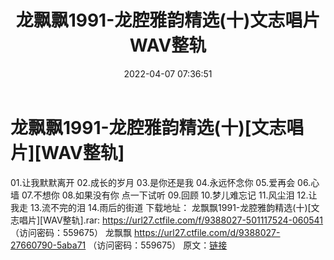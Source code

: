 ﻿---
title: 龙飘飘1991-龙腔雅韵精选(十)文志唱片WAV整轨
date: 2022-04-07 07:36:51
categories: WAV车载音乐、镜像
tags: 华语中文
---
# 龙飘飘1991-龙腔雅韵精选(十)[文志唱片][WAV整轨]

01.让我默默离开
02.成长的岁月
03.是你还是我
04.永远怀念你
05.爱再会
06.心墙
07.不想你
08.如果没有你
点一下试听
09.回顾
10.梦儿难忘记
11.风尘泪
12.让我走
13.流不完的泪
14.雨后的街道
下载地址：
龙飘飘1991-龙腔雅韵精选(十)[文志唱片][WAV整轨].rar: https://url27.ctfile.com/f/9388027-501117524-060541
（访问密码：559675）
龙飘飘
https://url27.ctfile.com/d/9388027-27660790-5aba71
（访问密码：559675）
原文：[链接](https://blog.sina.com.cn/s/blog_1647c7e7601030wjf.html)